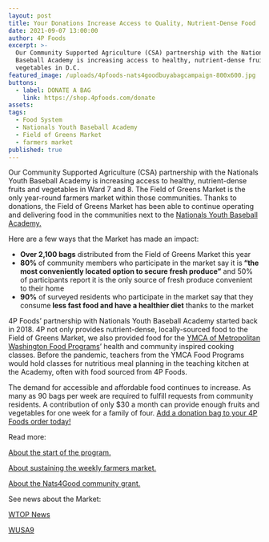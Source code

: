 ```yaml
---
layout: post
title: Your Donations Increase Access to Quality, Nutrient-Dense Food
date: 2021-09-07 13:00:00
author: 4P Foods
excerpt: >-
  Our Community Supported Agriculture (CSA) partnership with the Nationals Youth
  Baseball Academy is increasing access to healthy, nutrient-dense fruits and
  vegetables in D.C.
featured_image: /uploads/4pfoods-nats4goodbuyabagcampaign-800x600.jpg
buttons:
  - label: DONATE A BAG
    link: https://shop.4pfoods.com/donate
assets:
tags:
  - Food System
  - Nationals Youth Baseball Academy
  - Field of Greens Market
  - farmers market
published: true
---
```

<div class="editable"><p>Our Community Supported Agriculture (CSA) partnership with the Nationals Youth Baseball Academy is increasing access to healthy, nutrient-dense fruits and vegetables in Ward 7 and 8. The Field of Greens Market is the only year-round farmers market within those communities. Thanks to donations, the Field of Greens Market has been able to continue operating and delivering food in the communities next to the <a target="_blank" rel="noopener" href="https://www.nats4good.org/youth-baseball-academy?utm_source=4P+Foodies&amp;utm_campaign=d31f018384-EMAIL_CAMPAIGN_2021_08_30_05_11&amp;utm_medium=email&amp;utm_term=0_838d40fd2e-d31f018384-">Nationals Youth Baseball Academy.</a>&nbsp;</p><p>Here are a few ways that the Market has made an impact:</p><ul><li><strong>Over 2,100 bags</strong> distributed from the Field of Greens Market this year</li><li><strong>80% </strong>of community members who participate in the market say it is<strong> &ldquo;the most conveniently located option to secure fresh produce&rdquo;</strong> and 50% of participants report it is the only source of fresh produce convenient to their home</li><li><strong>90%</strong> of surveyed residents who participate in the market say that they consume<strong> less fast food and have a healthier diet</strong> thanks to the market</li></ul><p>4P Foods&rsquo; partnership with Nationals Youth Baseball Academy started back in 2018. 4P not only provides nutrient-dense, locally-sourced food to the Field of Greens Market, we also provided food for the <a target="_blank" rel="noopener" href="https://www.ymcadc.org/cooking-classes/">YMCA of Metropolitan Washington Food Programs</a>&rsquo; health and community inspired cooking classes. Before the pandemic, teachers from the YMCA Food Programs would hold classes for nutritious meal planning in the teaching kitchen at the Academy, often with food sourced from 4P Foods.</p><p>The demand for accessible and affordable food continues to increase. As many as 90 bags per week are required to fulfill requests from community residents. A contribution of only $30 a month can provide enough fruits and vegetables for one week for a family of four. <a target="_blank" rel="noopener" href="https://shop.4pfoods.com/donate">Add a donation bag to your 4P Foods order today!</a></p><p>Read more:</p><p><a target="_blank" rel="noopener" href="/posts/field-of-greens-affordable-csa-style-market-held-at-the-nats-academy/">About the start of the program.</a></p><p><a target="_blank" rel="noopener" href="/posts/the-washington-nationals-youth-baseball-academy-and-4p-foods-invite-the-public-to-participate-in-buy-a-bag-program/">About sustaining the weekly farmers market.</a></p><p><a target="_blank" rel="noopener" href="/posts/nats4good-community-grant/">About the Nats4Good community grant.</a></p><p>See news about the Market:</p><p><a target="_blank" rel="noopener" href="https://wtop.com/dc/2021/04/baseball-and-veggies-served-at-nats-youth-baseball-academy-in-ward-7/">WTOP News</a></p><p><a target="_blank" rel="noopener" href="https://www.wusa9.com/article/sports/mlb/nationals-youth-academy-hosts-a-field-of-greens/65-b9d6a7f5-6310-4ef3-8e9b-2ec4fa462a03">WUSA9</a></p></div>